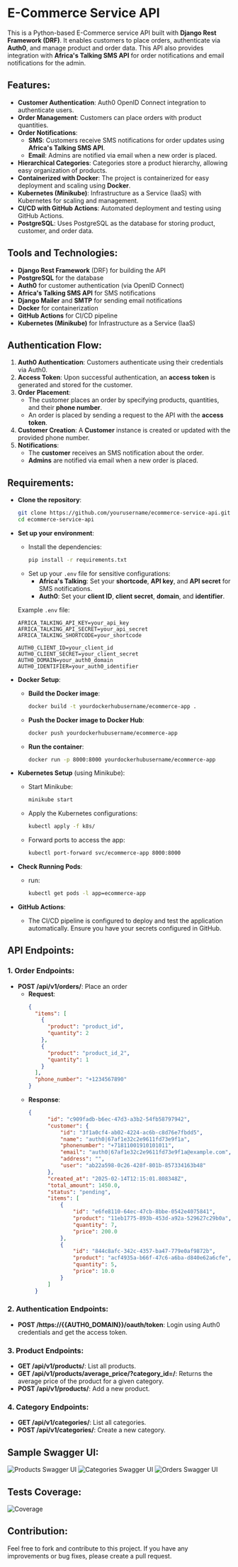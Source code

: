 # E-Commerce Service API

This is a Python-based E-Commerce service API built with **Django Rest Framework (DRF)**. It enables customers to place orders, authenticate via **Auth0**, and manage product and order data. This API also provides integration with **Africa's Talking SMS API** for order notifications and email notifications for the admin.

## Features:
  - **Customer Authentication**: Auth0 OpenID Connect integration to authenticate users.
  - **Order Management**: Customers can place orders with product quantities.
  - **Order Notifications**:
      - **SMS**: Customers receive SMS notifications for order updates using **Africa's Talking SMS API**.
      - **Email**: Admins are notified via email when a new order is placed.
  - **Hierarchical Categories**: Categories store a product hierarchy, allowing easy organization of products.
  - **Containerized with Docker**: The project is containerized for easy deployment and scaling using **Docker**.
  - **Kubernetes (Minikube)**: Infrastructure as a Service (IaaS) with Kubernetes for scaling and management.
  - **CI/CD with GitHub Actions**: Automated deployment and testing using GitHub Actions.
  - **PostgreSQL**: Uses PostgreSQL as the database for storing product, customer, and order data.

## Tools and Technologies:
  - **Django Rest Framework** (DRF) for building the API
  - **PostgreSQL** for the database
  - **Auth0** for customer authentication (via OpenID Connect)
  - **Africa's Talking SMS API** for SMS notifications
  - **Django Mailer** and **SMTP** for sending email notifications
  - **Docker** for containerization
  - **GitHub Actions** for CI/CD pipeline
  - **Kubernetes (Minikube)** for Infrastructure as a Service (IaaS)

## Authentication Flow:
  1. **Auth0 Authentication**: Customers authenticate using their credentials via Auth0.
  2. **Access Token**: Upon successful authentication, an **access token** is generated and stored for the customer.
  3. **Order Placement**:
      - The customer places an order by specifying products, quantities, and their **phone number**.
      - An order is placed by sending a request to the API with the **access token**.
  4. **Customer Creation**: A **Customer** instance is created or updated with the provided phone number.
  5. **Notifications**:
      - The **customer** receives an SMS notification about the order.
      - **Admins** are notified via email when a new order is placed.

## Requirements:
  - **Clone the repository**:
      ```bash
      git clone https://github.com/yourusername/ecommerce-service-api.git
      cd ecommerce-service-api
      ```
  - **Set up your environment**:
      - Install the dependencies:
        ```bash
        pip install -r requirements.txt
        ```
      - Set up your `.env` file for sensitive configurations:
        - **Africa's Talking**: Set your **shortcode**, **API key**, and **API secret** for SMS notifications.
        - **Auth0**: Set your **client ID**, **client secret**, **domain**, and **identifier**.
      
      Example `.env` file:
      ```env
      AFRICA_TALKING_API_KEY=your_api_key
      AFRICA_TALKING_API_SECRET=your_api_secret
      AFRICA_TALKING_SHORTCODE=your_shortcode

      AUTH0_CLIENT_ID=your_client_id
      AUTH0_CLIENT_SECRET=your_client_secret
      AUTH0_DOMAIN=your_auth0_domain
      AUTH0_IDENTIFIER=your_auth0_identifier
      ```

  - **Docker Setup**:
      - **Build the Docker image**:
        ```bash
        docker build -t yourdockerhubusername/ecommerce-app .
        ```
      - **Push the Docker image to Docker Hub**:
        ```bash
        docker push yourdockerhubusername/ecommerce-app
        ```
      - **Run the container**:
        ```bash
        docker run -p 8000:8000 yourdockerhubusername/ecommerce-app
        ```

  - **Kubernetes Setup** (using Minikube):
      - Start Minikube:
        ```bash
        minikube start
        ```
      - Apply the Kubernetes configurations:
        ```bash
        kubectl apply -f k8s/
        ```
      - Forward ports to access the app:
        ```bash
        kubectl port-forward svc/ecommerce-app 8000:8000
        ```
  - **Check Running Pods**:
      - run:
        ```bash
        kubectl get pods -l app=ecommerce-app
        ```     

  - **GitHub Actions**:
      - The CI/CD pipeline is configured to deploy and test the application automatically. Ensure you have your secrets configured in GitHub.

## API Endpoints:

### 1. **Order Endpoints**:
  - **POST /api/v1/orders/**: Place an order
    - **Request**:
      ```json
      {
        "items": [
          {
            "product": "product_id",
            "quantity": 2
          },
          {
            "product": "product_id_2",
            "quantity": 1
          }
        ],
        "phone_number": "+1234567890"
      }
      ```
    - **Response**:
      ```json
      {
            "id": "c909fadb-b6ec-47d3-a3b2-54fb58797942",
            "customer": {
                "id": "3f1a0cf4-ab02-4224-ac6b-c8d76e7fbdd5",
                "name": "auth0|67af1e32c2e9611fd73e9f1a",
                "phonenumber": "+71811001910101011",
                "email": "auth0|67af1e32c2e9611fd73e9f1a@example.com",
                "address": "",
                "user": "ab22a598-0c26-428f-801b-857334163b48"
            },
            "created_at": "2025-02-14T12:15:01.808348Z",
            "total_amount": 1450.0,
            "status": "pending",
            "items": [
                {
                    "id": "e6fe8110-64ec-47cb-8bbe-0542e4075841",
                    "product": "11eb1775-893b-453d-a92a-529627c29b0a",
                    "quantity": 7,
                    "price": 200.0
                },
                {
                    "id": "844c8afc-342c-4357-ba47-779e0af9872b",
                    "product": "acf4935a-b66f-47c6-a6ba-d840e62a6cfe",
                    "quantity": 5,
                    "price": 10.0
                }
            ]
        }
      ```

### 2. **Authentication Endpoints**:
  - **POST /https://{{AUTH0_DOMAIN}}/oauth/token**: Login using Auth0 credentials and get the access token.

### 3. **Product Endpoints**:
  - **GET /api/v1/products/**: List all products.
  - **GET /api/v1/products/average_price/?category_id=/**: Returns the average price of the product for a given category.
  - **POST /api/v1/products/**: Add a new product.

### 4. **Category Endpoints**:
  - **GET /api/v1/categories/**: List all categories.
  - **POST /api/v1/categories/**: Create a new category.

## Sample Swagger UI:
  ![Products Swagger UI](./swagger/products.png)
  ![Categories Swagger UI](./swagger/categories.png)
  ![Orders Swagger UI](./swagger/orders.png)



## Tests Coverage:
  ![Coverage](./swagger/tests.png)

## Contribution:
Feel free to fork and contribute to this project. If you have any improvements or bug fixes, please create a pull request.
